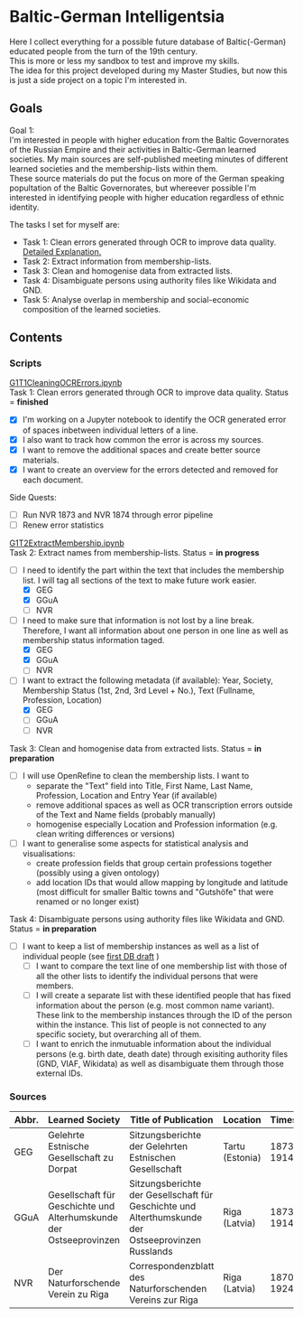 # Baltic-German Intelligentsia

Here I collect everything for a possible future database of Baltic(-German) educated people from the turn of the 19th century.  
This is more or less my sandbox to test and improve my skills.  
The idea for this project developed during my Master Studies, but now this is just a side project on a topic I'm interested in. 

## Goals
Goal 1:   
I'm interested in people with higher education from the Baltic Governorates of the Russian Empire and their activities in Baltic-German learned societies. My main sources are self-published meeting minutes of different learned societies and the membership-lists within them.  
These source materials do put the focus on more of the German speaking popultation of the Baltic Governorates, but whereever possible I'm interested in identifying people with higher education regardless of ethnic identity.   

The tasks I set for myself are: 
- Task 1: Clean errors generated through OCR to improve data quality. [Detailed Explanation.](https://github.com/LeimLarissa/Baltic-German-Intelligentsia/blob/main/T1_detailled_explanation.md)
- Task 2: Extract information from membership-lists.
- Task 3: Clean and homogenise data from extracted lists. 
- Task 4: Disambiguate persons using authority files like Wikidata and GND.  
- Task 5: Analyse overlap in membership and social-economic composition of the learned societies. 

## Contents
### Scripts 
[G1T1CleaningOCRErrors.ipynb](https://github.com/LeimLarissa/Baltic-German-Intelligentsia/blob/main/G1T1CleaningOCRErrors.ipynb)  
Task 1: Clean errors generated through OCR to improve data quality.  Status = **finished** 
- [x] I'm working on a Jupyter notebook to identify the OCR generated error of spaces inbetween individual letters of a line.  
- [x] I also want to track how common the error is across my sources.   
- [x] I want to remove the additional spaces and create better source materials.   
- [x] I want to create an overview for the errors detected and removed for each document.  

Side Quests: 
- [ ] Run NVR 1873 and NVR 1874 through error pipeline
- [ ] Renew error statistics 

[G1T2ExtractMembership.ipynb](https://github.com/LeimLarissa/Baltic-German-Intelligentsia/blob/main/G1T2ExtractMembership.ipynb)  
Task 2: Extract names from membership-lists. Status = **in progress**  
- [ ] I need to identify the part within the text that includes the membership list. I will tag all sections of the text to make future work easier. 
  - [X] GEG
  - [x] GGuA
  - [ ] NVR
- [ ] I need to make sure that information is not lost by a line break. Therefore, I want all information about one person in one line as well as membership status information taged. 
  - [x] GEG
  - [x] GGuA
  - [ ] NVR
- [ ] I want to extract the following metadata (if available): Year, Society, Membership Status (1st, 2nd, 3rd Level + No.), Text (Fullname, Profession, Location)  
  - [x] GEG
  - [ ] GGuA
  - [ ] NVR
   
 Task 3: Clean and homogenise data from extracted lists. Status = **in preparation**  
- [ ] I will use OpenRefine to clean the membership lists. I want to 
    - separate the "Text" field into Title, First Name, Last Name, Profession, Location and Entry Year (if available) 
    - remove additional spaces as well as OCR transcription errors outside of the Text and Name fields (probably manually) 
    - homogenise especially Location and Profession information (e.g. clean writing differences or versions) 
- [ ] I want to generalise some aspects for statistical analysis and visualisations: 
    - create profession fields that group certain professions together (possibly using a given ontology)
    - add location IDs that would allow mapping by longitude and latitude (most difficult for smaller Baltic towns and "Gutshöfe" that were renamed or no longer exist) 

Task 4: Disambiguate persons using authority files like Wikidata and GND. Status = **in preparation**
- [ ] I want to keep a list of membership instances as well as a list of individual people (see [first DB draft](https://github.com/LeimLarissa/Baltic-German-Intelligentsia/blob/main/Balt_Ger_Intelligentsia-dbdesigner.pdf) ) 
    - [ ] I want to compare the text line of one membership list with those of all the other lists to identify the individual persons that were members.
    - [ ] I will create a separate list with these identified people that has fixed information about the person (e.g. most common name variant). These link to the membership instances through the ID of the person within the instance. This list of people is not connected to any specific society, but overarching all of them.
    - [ ] I want to enrich the inmutuable information about the individual persons (e.g. birth date, death date) through exisiting authority files (GND, VIAF, Wikidata) as well as disambiguate them through those external IDs. 

### Sources
Abbr.   | Learned Society   | Title of Publication | Location| Timespan     | Database | Rights 
--------|-------------------|----------------------|---------|--------------|----------|-------
GEG | Gelehrte Estnische Gesellschaft zu Dorpat | Sitzungsberichte der Gelehrten Estnischen Gesellschaft | Tartu (Estonia) | 1873-1914 | [University Tartu Dspace](http://dspace.ut.ee/handle/10062/20828) | free to use 
GGuA | Gesellschaft für Geschichte und Alterhumskunde der Ostseeprovinzen | Sitzungsberichte der Gesellschaft für Geschichte und Alterthumskunde der Ostseeprovinzen Russlands | Riga (Latvia) | 1873-1914 | [University Tartu Dspace](http://dspace.ut.ee/handle/10062/17734) | free to use 
NVR | Der Naturforschende Verein zu Riga | Correspondenzblatt des Naturforschenden Vereins zur Riga | Riga (Latvia) | 1870-1924 | [University Tartu Dspace](http://dspace.ut.ee/handle/10062/45701) | free to use 
